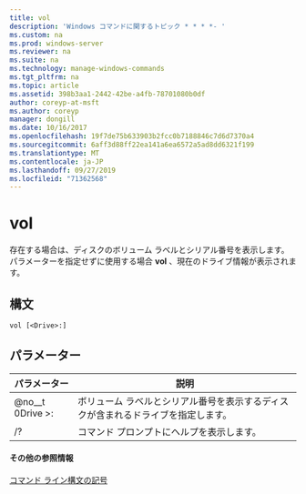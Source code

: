 ```yaml
---
title: vol
description: 'Windows コマンドに関するトピック * * * *- '
ms.custom: na
ms.prod: windows-server
ms.reviewer: na
ms.suite: na
ms.technology: manage-windows-commands
ms.tgt_pltfrm: na
ms.topic: article
ms.assetid: 398b3aa1-2442-42be-a4fb-78701080b0df
author: coreyp-at-msft
ms.author: coreyp
manager: dongill
ms.date: 10/16/2017
ms.openlocfilehash: 19f7de75b633903b2fcc0b7188846c7d6d7370a4
ms.sourcegitcommit: 6aff3d88ff22ea141a6ea6572a5ad8dd6321f199
ms.translationtype: MT
ms.contentlocale: ja-JP
ms.lasthandoff: 09/27/2019
ms.locfileid: "71362568"
---
```

# <a name="vol"></a>vol



存在する場合は、ディスクのボリューム ラベルとシリアル番号を表示します。  パラメーターを指定せずに使用する場合 **vol** 、現在のドライブ情報が表示されます。

## <a name="syntax"></a>構文

```
vol [<Drive>:]
```

## <a name="parameters"></a>パラメーター

|パラメーター|説明|
|---------|-----------|
|@no__t 0Drive >:|ボリューム ラベルとシリアル番号を表示するディスクが含まれるドライブを指定します。|
|/?|コマンド プロンプトにヘルプを表示します。|

#### <a name="additional-references"></a>その他の参照情報

[コマンド ライン構文の記号](command-line-syntax-key.md)